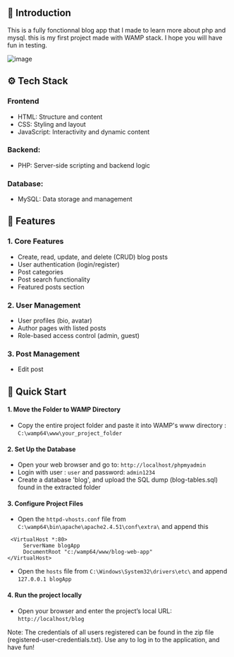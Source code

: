 ## 🤖 Introduction
This is a fully fonctionnal blog app that I made to learn more about php and mysql. this is my first project made with WAMP stack. I hope you will have fun in testing.

![image](https://github.com/user-attachments/assets/1af69555-4c4d-4280-8668-842cd51f732c)

## ⚙️ Tech Stack

### Frontend
- HTML: Structure and content
- CSS:  Styling and layout
- JavaScript: Interactivity and dynamic content

### Backend:
- PHP: Server-side scripting and backend logic
  
### Database:
- MySQL: Data storage and management

## 🔋 Features
### 1. Core Features
- Create, read, update, and delete (CRUD) blog posts
- User authentication (login/register)
- Post categories
- Post search functionality
- Featured posts section

  
### 2. User Management
- User profiles (bio, avatar)
- Author pages with listed posts
- Role-based access control (admin, guest)
  
### 3. Post Management
- Edit post


## 🤸 Quick Start
#### 1. Move the Folder to WAMP Directory
- Copy the entire project folder and paste it into WAMP's www directory : ```C:\wamp64\www\your_project_folder```

#### 2. Set Up the Database
- Open your web browser and go to: ```http://localhost/phpmyadmin```
- Login with user : ```user``` and password: ```admin1234```
- Create a database 'blog', and upload the SQL dump (blog-tables.sql) found in the extracted folder
  
#### 3. Configure Project Files
- Open the ```httpd-vhosts.conf``` file from ```C:\wamp64\bin\apache\apache2.4.51\conf\extra\``` and append this
 ```
  <VirtualHost *:80>
      ServerName blogApp
      DocumentRoot "c:/wamp64/www/blog-web-app"
</VirtualHost>
```
- Open the ```hosts``` file from ```C:\Windows\System32\drivers\etc\``` and append ```127.0.0.1 blogApp```

#### 4. Run the project locally
- Open your browser and enter the project’s local URL: ```http://localhost/blog```





Note:  The credentials of all users registered can be found in the zip file (registered-user-credentials.txt). Use any to log in to the application, and have fun!
